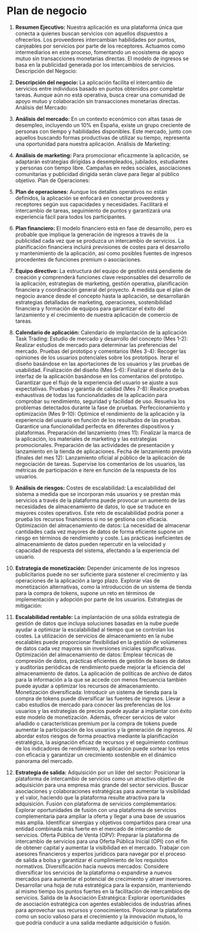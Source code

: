 # Plan de negocio
1. **Resumen Ejecutivo:**
Nuestra aplicación es una plataforma única que conecta a quienes buscan servicios con aquellos dispuestos a ofrecerlos. Los proveedores intercambian habilidades por puntos, canjeables por servicios por parte de los receptores. Actuamos como intermediarios en este proceso, fomentando un ecosistema de apoyo mutuo sin transacciones monetarias directas. El modelo de ingresos se basa en la publicidad generada por los intercambios de servicios.
Descripción del Negocio:
2. **Descripción del negocio:**
La aplicación facilita el intercambio de servicios entre individuos basado en puntos obtenidos por completar tareas. Aunque aún no está operativa, busca crear una comunidad de apoyo mutuo y colaboración sin transacciones monetarias directas.
Análisis del Mercado:
3. **Análisis del mercado:**
En un contexto económico con altas tasas de desempleo, incluyendo un 10% en España, existe un grupo creciente de personas con tiempo y habilidades disponibles. Este mercado, junto con aquellos buscando formas productivas de utilizar su tiempo, representa una oportunidad para nuestra aplicación.
Análisis de Marketing:
4. **Análisis de marketing:**
Para promocionar eficazmente la aplicación, se adaptarán estrategias dirigidas a desempleados, jubilados, estudiantes y personas con tiempo libre. Campañas en redes sociales, asociaciones comunitarias y publicidad dirigida serán clave para llegar al público objetivo.
Plan de Operaciones:
5. **Plan de operaciones:**
Aunque los detalles operativos no están definidos, la aplicación se enfocará en conectar proveedores y receptores según sus capacidades y necesidades. Facilitará el intercambio de tareas, seguimiento de puntos y garantizará una experiencia fácil para todos los participantes.
6. **Plan financiero:**
   El modelo financiero está en fase de desarrollo, pero es probable que implique la generación de ingresos a través de la publicidad cada vez que se produzca un intercambio de servicios. La planificación financiera incluirá previsiones de costes para el desarrollo y mantenimiento de la aplicación, así como posibles fuentes de ingresos procedentes de funciones premium o asociaciones. 
7. **Equipo directivo:**
   La estructura del equipo de gestión está pendiente de creación y comprenderá funciones clave responsables del desarrollo de la aplicación, estrategias de marketing, gestión operativa, planificación financiera y coordinación general del proyecto.
      A medida que el plan de negocio avance desde el concepto hasta la aplicación, se desarrollarán estrategias detalladas de marketing, operaciones, sostenibilidad financiera y formación de equipos para garantizar el éxito del lanzamiento y el crecimiento de nuestra aplicación de comercio de tareas.

7. **Calendario de aplicación:**
   Calendario de implantación de la aplicación Task Trading:
   Estudio de mercado y desarrollo del concepto (Mes 1-2):
   Realizar estudios de mercado para determinar las preferencias del mercado.
   Pruebas del prototipo y comentarios (Mes 3-4):
   Recoger las opiniones de los usuarios potenciales sobre los prototipos.
   Iterar el diseño basándose en las aportaciones de los usuarios y las pruebas de usabilidad.
   Finalización del diseño (Mes 5-6):
   Finalizar el diseño de la interfaz de la aplicación basándose en los comentarios del prototipo.
   Garantizar que el flujo de la experiencia del usuario se ajuste a sus expectativas.
   Pruebas y garantía de calidad (Mes 7-8):
   Realice pruebas exhaustivas de todas las funcionalidades de la aplicación para comprobar su rendimiento, seguridad y facilidad de uso.
   Resuelva los problemas detectados durante la fase de pruebas.
   Perfeccionamiento y optimización (Mes 9-10):
   Optimice el rendimiento de la aplicación y la experiencia del usuario en función de los resultados de las pruebas.
   Garantice una funcionalidad perfecta en diferentes dispositivos y plataformas.
   Preparación del lanzamiento (mes 11):
   Finalizar la marca de la aplicación, los materiales de marketing y las estrategias promocionales.
   Preparación de las actividades de presentación y lanzamiento en la tienda de aplicaciones.
   Fecha de lanzamiento prevista (finales del mes 12):
   Lanzamiento oficial al público de la aplicación de negociación de tareas.
   Supervise los comentarios de los usuarios, las métricas de participación e itere en función de la respuesta de los usuarios. 
8. **Análisis de riesgos:**
   Costes de escalabilidad:
   La escalabilidad del sistema a medida que se incorporan más usuarios y se prestan más servicios a través de la plataforma puede provocar un aumento de las necesidades de almacenamiento de datos, lo que se traduce en mayores costes operativos. Este reto de escalabilidad podría poner a prueba los recursos financieros si no se gestiona con eficacia.
   Optimización del almacenamiento de datos:
   La necesidad de almacenar cantidades cada vez mayores de datos de forma eficiente supone un riesgo en términos de rendimiento y coste. Las prácticas ineficientes de almacenamiento de datos pueden repercutir en la velocidad y capacidad de respuesta del sistema, afectando a la experiencia del usuario. 
9. **Estrategia de monetización:**
   Depender únicamente de los ingresos publicitarios puede no ser suficiente para sostener el crecimiento y las operaciones de la aplicación a largo plazo. Explorar vías de monetización alternativas, como la introducción de un sistema de tienda para la compra de tokens, supone un reto en términos de implementación y adopción por parte de los usuarios.
   Estrategias de mitigación:
10. **Escalabilidad rentable:**
   La implantación de una sólida estrategia de gestión de datos que incluya soluciones basadas en la nube puede ayudar a optimizar la escalabilidad al tiempo que se controlan los costes. La utilización de servicios de almacenamiento en la nube escalables puede proporcionar flexibilidad en la gestión de volúmenes de datos cada vez mayores sin inversiones iniciales significativas.
   Optimización del almacenamiento de datos:
   Emplear técnicas de compresión de datos, prácticas eficientes de gestión de bases de datos y auditorías periódicas de rendimiento puede mejorar la eficiencia del almacenamiento de datos. La aplicación de políticas de archivo de datos para la información a la que se accede con menos frecuencia también puede ayudar a optimizar los recursos de almacenamiento.
   Monetización diversificada:
   Introducir un sistema de tienda para la compra de tokens puede diversificar las fuentes de ingresos. Llevar a cabo estudios de mercado para conocer las preferencias de los usuarios y las estrategias de precios puede ayudar a implantar con éxito este modelo de monetización. Además, ofrecer servicios de valor añadido o características premium por la compra de tokens puede aumentar la participación de los usuarios y la generación de ingresos.
   Al abordar estos riesgos de forma proactiva mediante la planificación estratégica, la asignación eficaz de recursos y el seguimiento continuo de los indicadores de rendimiento, la aplicación puede sortear los retos con eficacia y garantizar un crecimiento sostenible en el dinámico panorama del mercado. 
11. **Estrategia de salida:**
   Adquisición por un líder del sector:
   Posicionar la plataforma de intercambio de servicios como un atractivo objetivo de adquisición para una empresa más grande del sector servicios.
   Buscar asociaciones y colaboraciones estratégicas para aumentar la visibilidad y el valor, haciendo que la plataforma resulte atractiva para la adquisición.
   Fusión con plataforma de servicios complementarios:
   Explorar oportunidades de fusión con una plataforma de servicios complementaria para ampliar la oferta y llegar a una base de usuarios más amplia.
   Identificar sinergias y objetivos compartidos para crear una entidad combinada más fuerte en el mercado de intercambio de servicios. Oferta Pública de Venta (OPV):
   Preparar la plataforma de intercambio de servicios para una Oferta Pública Inicial (OPI) con el fin de obtener capital y aumentar la visibilidad en el mercado.
   Trabajar con asesores financieros y expertos jurídicos para navegar por el proceso de salida a bolsa y garantizar el cumplimiento de los requisitos normativos.
   Diversificación hacia nuevos mercados:
   Considere diversificar los servicios de la plataforma o expandirse a nuevos mercados para aumentar el potencial de crecimiento y atraer inversores.
   Desarrollar una hoja de ruta estratégica para la expansión, manteniendo al mismo tiempo los puntos fuertes en la facilitación de intercambios de servicios.
   Salida de la Asociación Estratégica:
   Explorar oportunidades de asociación estratégica con agentes establecidos de industrias afines para aprovechar sus recursos y conocimientos.
   Posicionar la plataforma como un socio valioso para el crecimiento y la innovación mutuos, lo que podría conducir a una salida mediante adquisición o fusión.
